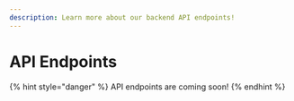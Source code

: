 ```yaml
---
description: Learn more about our backend API endpoints!
---
```


# API Endpoints

{% hint style="danger" %}
API endpoints are coming soon!
{% endhint %}
